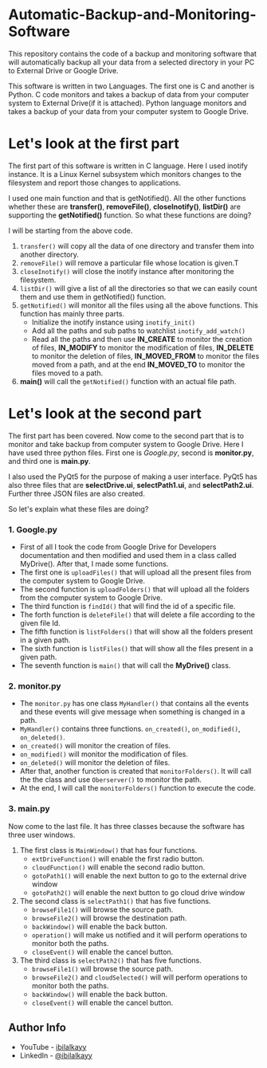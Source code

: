 # Automatic-Backup-and-Monitoring-Software
This repository contains the code of a backup and monitoring software that will automatically backup all your data from a selected directory in your PC to External Drive or Google Drive.

This software is written in two Languages. The first one is C and another is Python. 
C code monitors and takes a backup of data from your computer system to External Drive(if it is attached). Python language monitors and takes a backup of your data from your computer system to Google Drive.

# Let's look at the first part
The first part of this software is written in C language. Here I used inotify instance. It is a Linux Kernel subsystem which monitors changes to the filesystem and report those changes to applications.

I used one main function and that is getNotified(). All the other functions whether these are **transfer()**, **removeFile()**, **closeInotify()**, **listDir()** are supporting the **getNotified()** function. So what these functions are doing?

I will be starting from the above code. 

1. ```transfer()``` will copy all the data of one directory and transfer them into another directory. 
2. ```removeFile()``` will remove a particular file whose location is given.T
3. ```closeInotify()``` will close the inotify instance after monitoring the filesystem.
4. ```listDir()``` will give a list of all the directories so that we can easily count them and use them in getNotified() function.
5. ```getNotified()``` will monitor all the files using all the above functions. This function has mainly three parts. 
   - Initialize the inotify instance using ```inotify_init()```
   - Add all the paths and sub paths to watchlist ```inotify_add_watch()```
   - Read all the paths and then use **IN_CREATE** to monitor the creation of files, **IN_MODIFY** to monitor the modification of files, **IN_DELETE** to monitor the deletion of files, **IN_MOVED_FROM** to monitor the files moved from a path, and at the end **IN_MOVED_TO** to monitor the files moved to a path. 
6. **main()** will call the ```getNotified()``` function with an actual file path.

# Let's look at the second part
The first part has been covered. Now come to the second part that is to monitor and take backup from computer system to Google Drive. Here I have used three python files. First one is *Google.py*, second is **monitor.py**, and third one is **main.py**.

I also used the PyQt5 for the purpose of making a user interface. PyQt5 has also three files that are **selectDrive.ui**, **selectPath1.ui**, and **selectPath2.ui**. Further three JSON files are also created. 

So let's explain what these files are doing?

### 1. Google.py
   - First of all I took the code from Google Drive for Developers documentation and then modified and used them in a class called MyDrive(). After that, I made some functions. 
   - The first one is ```uploadFiles()``` that will upload all the present files from the computer system to Google Drive.
   - The second function is ```uploadFolders()``` that will upload all the folders from the computer system to Google Drive.
   - The third function is ```findId()``` that will find the id of a specific file.
   - The forth function is ```deleteFile()``` that will delete a file according to the given file Id.
   - The fifth function is ```listFolders()``` that will show all the folders present in a given path.
   - The sixth function is ```listFiles()``` that will show all the files present in a given path.
   - The seventh function is ```main()``` that will call the **MyDrive()** class.

### 2. monitor.py
   - The ```monitor.py``` has one class ```MyHandler()``` that contains all the events and these events will give message when something is changed in a path.
   - ```MyHandler()``` contains three functions. ```on_created()```, ```on_modified()```, ```on_deleted()```.
   - ```on_created()``` will monitor the creation of files.
   - ```on_modified()``` will monitor the modification of files.
   - ```on_deleted()``` will monitor the deletion of files.
   - After that, another function is created that ```monitorFolders()```. It will call the the class and use ```Oberserver()``` to monitor the path.
   - At the end, I will call the ```monitorFolders()``` function to execute the code.

### 3. main.py
   Now come to the last file. It has three classes because the software has three user windows.
   1. The first class is ```MainWindow()``` that has four functions.
      - ```extDriveFunction()``` will enable the first radio button.
      - ```cloudFunction()``` will enable the second radio button.
      - ```gotoPath1()``` will enable the next button to go to the external drive window
      - ```gotoPath2()``` will enable the next button to go cloud drive window
   2. The second class is ```selectPath1()``` that has five functions.
      - ```browseFile1()``` will browse the source path.
      - ```browseFile2()``` will browse the destination path.
      - ```backWindow()``` will enable the back button.
      - ```operation()``` will make us notified and it will perform operations to monitor both the paths.
      - ```closeEvent()``` will enable the cancel button.
   3. The third class is ```selectPath2()``` that has five functions.
      - ```browseFile1()``` will browse the source path.
      - ```browseFile2()``` and ```cloudSelected()``` will will perform operations to monitor both the paths.
      - ```backWindow()``` will enable the back button.
      - ```closeEvent()``` will enable the cancel button.

## Author Info

- YouTube - [ibilalkayy](https://www.youtube.com/channel/UCBLTfRg0Rgm4FtXkvql7DRQ)
- LinkedIn - [@ibilalkayy](https://www.linkedin.com/in/ibilalkayy/)
